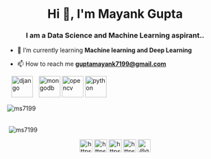 <h1 align="center">Hi 👋, I'm Mayank Gupta</h1>
<h3 align="center">I am a Data Science and Machine Learning aspirant..</h3>

- 🌱 I’m currently learning **Machine learning and Deep Learning**

- 📫 How to reach me **guptamayank7199@gmail.com**

<p align="left">
<img src="https://devicons.github.io/devicon/devicon.git/icons/django/django-original.svg" alt="django" hspace="10" width="50" height="50"/> 
<img src="https://devicons.github.io/devicon/devicon.git/icons/mongodb/mongodb-original-wordmark.svg" alt="mongodb" width="50" height="50"/> 
<img src="https://www.vectorlogo.zone/logos/opencv/opencv-icon.svg" alt="opencv" width="50" height="50"/> 
<img src="https://devicons.github.io/devicon/devicon.git/icons/python/python-original.svg" alt="python" width="50" height="50"/></p><p>
<img align="left" src="https://github-readme-stats.vercel.app/api/top-langs/?username=ms7199&layout=compact&hide=html" alt="ms7199" /></p>
<br></br>
<p>&nbsp;<img align="center" src="https://github-readme-stats.vercel.app/api?username=ms7199&show_icons=true" alt="ms7199" /></p>

<p align="center">
<a href="https://twitter.com/https://twitter.com/mayank10273540" target="blank"><img align="center" src="https://cdn.jsdelivr.net/npm/simple-icons@3.0.1/icons/twitter.svg" alt="https://twitter.com/mayank10273540" height="30" width="30" /></a>
<a href="https://linkedin.com/in/https://www.linkedin.com/in/mayank-gupta-a79555137/" target="blank"><img align="center" src="https://cdn.jsdelivr.net/npm/simple-icons@3.0.1/icons/linkedin.svg" alt="https://www.linkedin.com/in/mayank-gupta-a79555137/" height="30" width="30" /></a>
<a href="https://fb.com/https://www.facebook.com/profile.php?id=100007805563069" target="blank"><img align="center" src="https://cdn.jsdelivr.net/npm/simple-icons@3.0.1/icons/facebook.svg" alt="https://www.facebook.com/profile.php?id=100007805563069" height="30" width="30" /></a>
<a href="https://instagram.com/https://www.instagram.com/m.s._gupta07/" target="blank"><img align="center" src="https://cdn.jsdelivr.net/npm/simple-icons@3.0.1/icons/instagram.svg" alt="https://www.instagram.com/m.s._gupta07/" height="30" width="30" /></a>
<a href="https://medium.com/@guptamayank7199" target="blank"><img align="center" src="https://cdn.jsdelivr.net/npm/simple-icons@3.0.1/icons/medium.svg" alt="@guptamayank7199" height="30" width="30" /></a>
</p>
